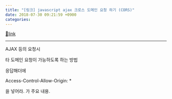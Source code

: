```yaml
---
title: "[링크] javascript ajax 크로스 도메인 요청 하기 (CORS)"
date: 2018-07-30 09:21:59 +0900
categories: 
---
```

[🔗link](http://www.mins01.com/mh/tech/read/1177)
***


AJAX 등의 요청시

타 도메인 요청이 가능하도록 하는 방법

  
  


응답해더에 

Access-Control-Allow-Origin: *

을 넣어라. 가 주요 내용.




